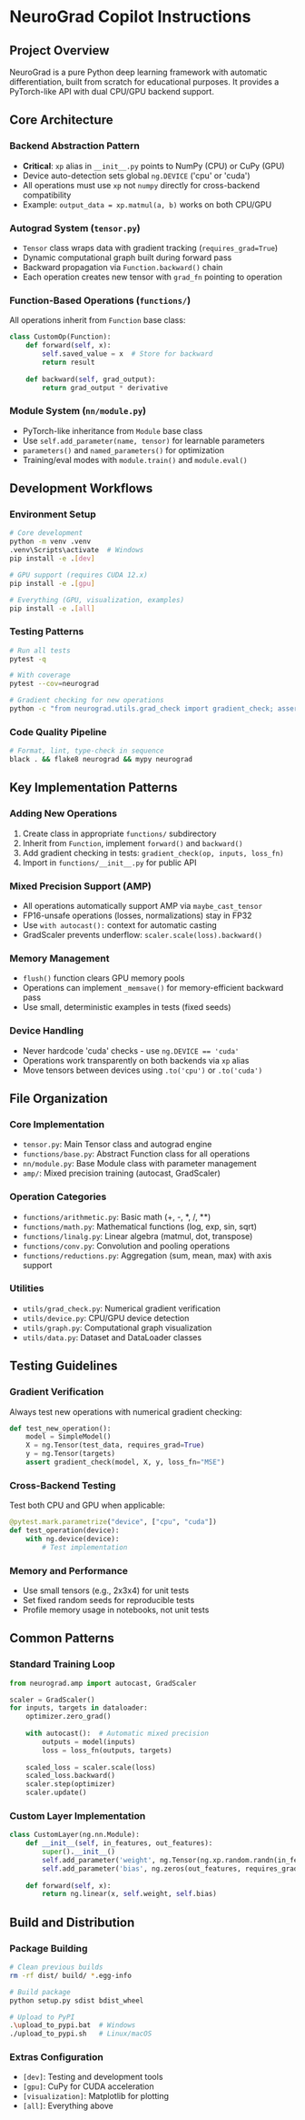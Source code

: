 # NeuroGrad Copilot Instructions

## Project Overview
NeuroGrad is a pure Python deep learning framework with automatic differentiation, built from scratch for educational purposes. It provides a PyTorch-like API with dual CPU/GPU backend support.

## Core Architecture

### Backend Abstraction Pattern
- **Critical**: `xp` alias in `__init__.py` points to NumPy (CPU) or CuPy (GPU)
- Device auto-detection sets global `ng.DEVICE` ('cpu' or 'cuda')
- All operations must use `xp` not `numpy` directly for cross-backend compatibility
- Example: `output_data = xp.matmul(a, b)` works on both CPU/GPU

### Autograd System (`tensor.py`)
- `Tensor` class wraps data with gradient tracking (`requires_grad=True`)
- Dynamic computational graph built during forward pass
- Backward propagation via `Function.backward()` chain
- Each operation creates new tensor with `grad_fn` pointing to operation

### Function-Based Operations (`functions/`)
All operations inherit from `Function` base class:
```python
class CustomOp(Function):
    def forward(self, x):
        self.saved_value = x  # Store for backward
        return result
    
    def backward(self, grad_output):
        return grad_output * derivative
```

### Module System (`nn/module.py`)
- PyTorch-like inheritance from `Module` base class
- Use `self.add_parameter(name, tensor)` for learnable parameters
- `parameters()` and `named_parameters()` for optimization
- Training/eval modes with `module.train()` and `module.eval()`

## Development Workflows

### Environment Setup
```bash
# Core development
python -m venv .venv
.venv\Scripts\activate  # Windows
pip install -e .[dev]

# GPU support (requires CUDA 12.x)
pip install -e .[gpu]

# Everything (GPU, visualization, examples)
pip install -e .[all]
```

### Testing Patterns
```bash
# Run all tests
pytest -q

# With coverage
pytest --cov=neurograd

# Gradient checking for new operations
python -c "from neurograd.utils.grad_check import gradient_check; assert gradient_check(model, X, y, loss_fn='MSE')"
```

### Code Quality Pipeline
```bash
# Format, lint, type-check in sequence
black . && flake8 neurograd && mypy neurograd
```

## Key Implementation Patterns

### Adding New Operations
1. Create class in appropriate `functions/` subdirectory
2. Inherit from `Function`, implement `forward()` and `backward()`
3. Add gradient checking in tests: `gradient_check(op, inputs, loss_fn)`
4. Import in `functions/__init__.py` for public API

### Mixed Precision Support (AMP)
- All operations automatically support AMP via `maybe_cast_tensor`
- FP16-unsafe operations (losses, normalizations) stay in FP32
- Use `with autocast():` context for automatic casting
- GradScaler prevents underflow: `scaler.scale(loss).backward()`

### Memory Management
- `flush()` function clears GPU memory pools
- Operations can implement `_memsave()` for memory-efficient backward pass
- Use small, deterministic examples in tests (fixed seeds)

### Device Handling
- Never hardcode 'cuda' checks - use `ng.DEVICE == 'cuda'`
- Operations work transparently on both backends via `xp` alias
- Move tensors between devices using `.to('cpu')` or `.to('cuda')`

## File Organization

### Core Implementation
- `tensor.py`: Main Tensor class and autograd engine
- `functions/base.py`: Abstract Function class for all operations
- `nn/module.py`: Base Module class with parameter management
- `amp/`: Mixed precision training (autocast, GradScaler)

### Operation Categories
- `functions/arithmetic.py`: Basic math (+, -, *, /, **)
- `functions/math.py`: Mathematical functions (log, exp, sin, sqrt)
- `functions/linalg.py`: Linear algebra (matmul, dot, transpose)
- `functions/conv.py`: Convolution and pooling operations
- `functions/reductions.py`: Aggregation (sum, mean, max) with axis support

### Utilities
- `utils/grad_check.py`: Numerical gradient verification
- `utils/device.py`: CPU/GPU device detection
- `utils/graph.py`: Computational graph visualization
- `utils/data.py`: Dataset and DataLoader classes

## Testing Guidelines

### Gradient Verification
Always test new operations with numerical gradient checking:
```python
def test_new_operation():
    model = SimpleModel()
    X = ng.Tensor(test_data, requires_grad=True)
    y = ng.Tensor(targets)
    assert gradient_check(model, X, y, loss_fn="MSE")
```

### Cross-Backend Testing
Test both CPU and GPU when applicable:
```python
@pytest.mark.parametrize("device", ["cpu", "cuda"])
def test_operation(device):
    with ng.device(device):
        # Test implementation
```

### Memory and Performance
- Use small tensors (e.g., 2x3x4) for unit tests
- Set fixed random seeds for reproducible tests
- Profile memory usage in notebooks, not unit tests

## Common Patterns

### Standard Training Loop
```python
from neurograd.amp import autocast, GradScaler

scaler = GradScaler()
for inputs, targets in dataloader:
    optimizer.zero_grad()
    
    with autocast():  # Automatic mixed precision
        outputs = model(inputs)
        loss = loss_fn(outputs, targets)
    
    scaled_loss = scaler.scale(loss)
    scaled_loss.backward()
    scaler.step(optimizer)
    scaler.update()
```

### Custom Layer Implementation
```python
class CustomLayer(ng.nn.Module):
    def __init__(self, in_features, out_features):
        super().__init__()
        self.add_parameter('weight', ng.Tensor(ng.xp.random.randn(in_features, out_features), requires_grad=True))
        self.add_parameter('bias', ng.zeros(out_features, requires_grad=True))
    
    def forward(self, x):
        return ng.linear(x, self.weight, self.bias)
```

## Build and Distribution

### Package Building
```bash
# Clean previous builds
rm -rf dist/ build/ *.egg-info

# Build package
python setup.py sdist bdist_wheel

# Upload to PyPI
.\upload_to_pypi.bat  # Windows
./upload_to_pypi.sh   # Linux/macOS
```

### Extras Configuration
- `[dev]`: Testing and development tools
- `[gpu]`: CuPy for CUDA acceleration
- `[visualization]`: Matplotlib for plotting
- `[all]`: Everything above